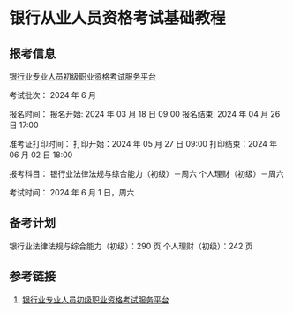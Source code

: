 # 银行从业人员资格考试基础教程


## 报考信息

[银行业专业人员初级职业资格考试服务平台](http://cj.ccbp.org.cn/site/#/default/home)

考试批次：
2024 年 6 月

报名时间：
报名开始: 2024 年 03 月 18 日 09:00
报名结束: 2024 年 04 月 26 日 17:00

准考证打印时间：
打印开始：2024 年 05 月 27 日 09:00
打印结束：2024 年 06 月 02 日 18:00

报考科目：
银行业法律法规与综合能力（初级）－周六
个人理财（初级）－周六

考试时间：
2024 年 6 月 1 日，周六


## 备考计划

银行业法律法规与综合能力（初级）：290 页
个人理财（初级）：242 页

## 参考链接
1. [银行业专业人员初级职业资格考试服务平台](http://cj.ccbp.org.cn/site/#/default/home)